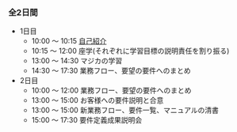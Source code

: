 ### 全2日間
- 1日目
  - 10:00 ～ 10:15 [自己紹介](Profile.md)
  - 10:15 ～ 12:00 座学(それぞれに学習目標の説明責任を割り振る)
  - 13:00 ～ 14:30 マジカの学習
  - 14:30 ～ 17:30 業務フロー、要望の要件へのまとめ
- 2日目
  - 10:00 ～ 12:00 業務フロー、要望の要件へのまとめ
  - 13:00 ～ 15:00 お客様への要件説明と合意
  - 13:00 ～ 15:00 新業務フロー、要件一覧、マニュアルの清書
  - 15:00 ～ 17:30 要件定義成果説明会
